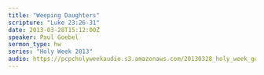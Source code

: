 ```yaml
---
title: "Weeping Daughters"
scripture: "Luke 23:26-31"
date: 2013-03-28T15:12:00Z
speaker: Paul Goebel
sermon_type: hw
series: "Holy Week 2013"
audio: https://pcpcholyweekaudio.s3.amazonaws.com/20130328_holy_week_goebel.mp3 
---
```



